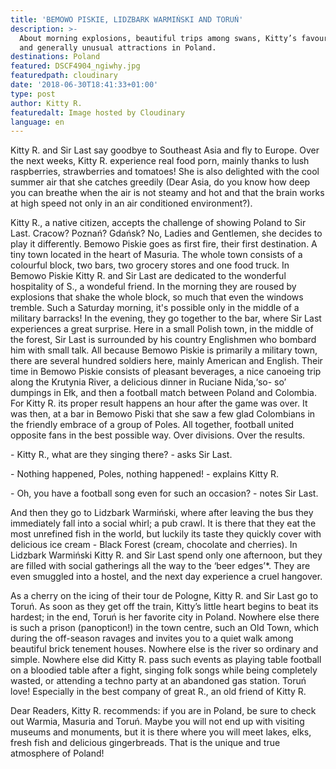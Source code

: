 ```yaml
---
title: 'BEMOWO PISKIE, LIDZBARK WARMIŃSKI AND TORUŃ'
description: >-
  About morning explosions, beautiful trips among swans, Kitty’s favourite town
  and generally unusual attractions in Poland.
destinations: Poland
featured: DSCF4904_ngiwhy.jpg
featuredpath: cloudinary
date: '2018-06-30T18:41:33+01:00'
type: post
author: Kitty R.
featuredalt: Image hosted by Cloudinary
language: en
---
```

Kitty R. and Sir Last say goodbye to Southeast Asia and fly to Europe. Over the next weeks, Kitty R. experience real food porn, mainly thanks to lush raspberries, strawberries and tomatoes! She is also delighted with the cool summer air that she catches greedily (Dear Asia, do you know how deep you can breathe when the air is not steamy and hot and that the brain works at high speed not only in an air conditioned environment?).



Kitty R., a native citizen, accepts the challenge of showing Poland to Sir Last. Cracow? Poznań? Gdańsk? No, Ladies and Gentlemen, she decides to play it differently. Bemowo Piskie goes as first fire, their first destination. A tiny town located in the heart of Masuria. The whole town consists of a colourful block, two bars, two grocery stores and one food truck. In Bemowo Piskie Kitty R. and Sir Last are dedicated to the wonderful hospitality of S., a wondeful friend. In the morning they are roused by explosions that shake the whole block, so much that even the windows tremble. Such a Saturday morning, it's possible only in the middle of a military barracks! In the evening, they go together to the bar, where Sir Last experiences a great surprise. Here in a small Polish town, in the middle of the forest, Sir Last is surrounded by his country Englishmen who bombard him with small talk. All because Bemowo Piskie is primarily a military town, there are several hundred soldiers here, mainly American and English. Their time in Bemowo Piskie consists of pleasant beverages, a nice canoeing trip along the Krutynia River, a delicious dinner in Ruciane Nida,‘so- so’ dumpings in Ełk, and then a football match between Poland and Colombia. For Kitty R. its proper result happens an hour after the game was over. It was then, at a bar in Bemowo Piski that she saw a few glad Colombians in the friendly embrace of a group of Poles. All together, football united opposite fans in the best possible way. Over divisions. Over the results.



\- Kitty R., what are they singing there? - asks Sir Last.

\- Nothing happened, Poles, nothing happened! - explains Kitty R.

\- Oh, you have a football song even for such an occasion? - notes Sir Last.



And then they go to Lidzbark Warmiński, where after leaving the bus they immediately fall into a social whirl; a pub crawl. It is there that they eat the most unrefined fish in the world, but luckily its taste they quickly cover with delicious ice cream - Black Forest (cream, chocolate and cherries). In Lidzbark Warmiński Kitty R. and Sir Last spend only one afternoon, but they are filled with social gatherings all the way to the ‘beer edges’*. They are even smuggled into a hostel, and the next day experience a cruel hangover.



As a cherry on the icing of their tour de Pologne, Kitty R. and Sir Last go to Toruń. As soon as they get off the train, Kitty’s little heart begins to beat its hardest; in the end, Toruń is her favorite city in Poland. Nowhere else there is such a prison (panopticon!) in the town centre, such an Old Town, which during the off-season ravages and invites you to a quiet walk among beautiful brick tenement houses. Nowhere else is the river so ordinary and simple. Nowhere else did Kitty R. pass such events as playing table football on a bloodied table after a fight, singing folk songs while being completely wasted, or attending a techno party at an abandoned gas station. Toruń love! Especially in the best company of great R., an old friend of Kitty R.



Dear Readers, Kitty R. recommends: if you are in Poland, be sure to check out Warmia, Masuria and Toruń. Maybe you will not end up with visiting museums and monuments, but it is there where you will meet lakes, elks, fresh fish and delicious gingerbreads. That is the unique and true atmosphere of Poland!
